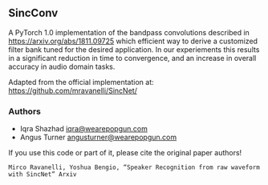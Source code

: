## SincConv
A PyTorch 1.0 implementation of the bandpass convolutions described in https://arxiv.org/abs/1811.09725 which efficient way to derive a customized filter bank tuned for the desired application. In our experiements this results in a significant reduction in time to convergence, and an increase in overall accuracy in audio domain tasks. 

Adapted from the official implementation at: https://github.com/mravanelli/SincNet/

### Authors
- Iqra Shazhad iqra@wearepopgun.com
- Angus Turner angusturner@wearepopgun.com

If you use this code or part of it, please cite the original paper authors!


```
Mirco Ravanelli, Yoshua Bengio, “Speaker Recognition from raw waveform with SincNet” Arxiv
```
